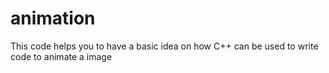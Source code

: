 # animation
This code helps you to have a basic idea on how C++ can be used to write code to animate a image
